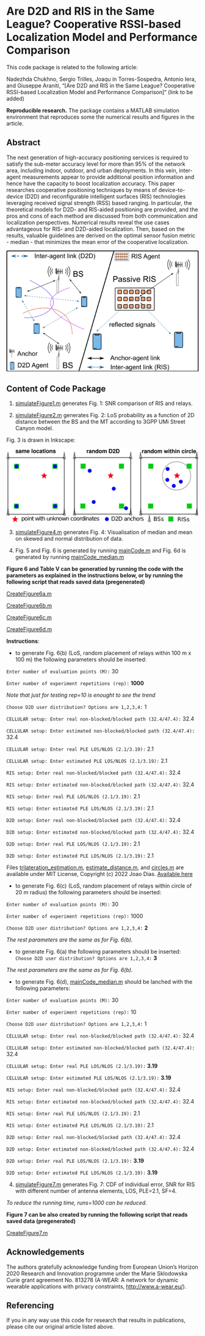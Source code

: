 Are D2D and RIS in the Same League? Cooperative RSSI-based Localization Model and Performance Comparison
==================

This code package is related to the following article:

Nadezhda Chukhno, Sergio Trilles, Joaqu ́ın Torres-Sospedra, Antonio Iera, and Giuseppe Araniti, “[Are D2D and RIS in the Same League? Cooperative RSSI-based Localization Model and Performance Comparison]“ (link to be added) 

**Reproducible research.** The package contains a MATLAB simulation environment that reproduces some the numerical results and figures in the article. 


## Abstract

The next generation of high-accuracy positioning services is required to satisfy the sub-meter accuracy level for more than 95% of the network area, including indoor, outdoor, and urban deployments. In this vein, inter-agent measurements appear to provide additional position information and hence have the capacity to boost localization accuracy. This paper researches cooperative positioning techniques by means of device-to-device (D2D) and reconfigurable intelligent surfaces (RIS) technologies leveraging received signal strength (RSS) based ranging. In particular, the theoretical models for D2D- and RIS-aided positioning are provided, and the pros and cons of each method are discussed from both communication and localization perspectives. Numerical results reveal the use cases advantageous for RIS- and D2D-aided localization. Then, based on the results, valuable guidelines are derived on the optimal sensor fusion metric - median - that minimizes the mean error of the cooperative localization.



![Abstract figure](figures/illustration_absract.png)

## Content of Code Package
1. [simulateFigure1.m](simulateFigure1.m) generates Fig. 1: SNR comparison of RIS and relays.

2. [simulateFigure2.m](simulateFigure2.m) generates Fig. 2: LoS probability as a function of 2D distance between the BS and the MT according to 3GPP UMi Street Canyon model.


Fig. 3 is drawn in Inkscape:

![Fig. 3](figures/four_scenarios.png)

3. [simulateFigure4.m](simulateFigure4.m) generates Fig. 4:  Visualisation of median and mean on skewed and normal distribution of data.

4. Fig. 5 and Fig. 6 is generated by running [mainCode.m](mainCode.m) and Fig. 6d is generated by running [mainCode_median.m](mainCode_median.m)

**Figure 6 and Table V can be generatied by running the code with the parameters as explained in the instructions below, or by running the following script that reads saved data (pregenerated)**

[CreateFigure6a.m](CreateFigure6a.m)

[CreateFigure6b.m](CreateFigure6b.m)

[CreateFigure6c.m](CreateFigure6c.m)

[CreateFigure6d.m](CreateFigure6d.m)

**Instructions**:

- to generate Fig. 6(b) (LoS, random placement of relays within 100 m x 100 m) the following parameters should be inserted:
    
`Enter number of evaluation points (M):` 30

`Enter number of experiment repetitions (rep):` **1000**

*Note that just for testing rep=10 is enought to see the trend*

`Choose D2D user distribution? Options are 1,2,3,4:` 1

`CELLULAR setup: Enter real non-blocked/blocked path (32.4/47.4):` 32.4

`CELLULAR setup: Enter estimated non-blocked/blocked path (32.4/47.4):` 32.4

`CELLULAR setup: Enter real PLE LOS/NLOS (2.1/3.19):` 2.1

`CELLULAR setup: Enter estimated PLE LOS/NLOS (2.1/3.19):` 2.1

`RIS setup: Enter real non-blocked/blocked path (32.4/47.4):` 32.4

`RIS setup: Enter estimated non-blocked/blocked path (32.4/47.4):` 32.4

`RIS setup: Enter real PLE LOS/NLOS (2.1/3.19):` 2.1

`RIS setup: Enter estimated PLE LOS/NLOS (2.1/3.19):` 2.1

`D2D setup: Enter real non-blocked/blocked path (32.4/47.4):` 32.4

`D2D setup: Enter estimated non-blocked/blocked path (32.4/47.4):` 32.4

`D2D setup: Enter real PLE LOS/NLOS (2.1/3.19):` 2.1

`D2D setup: Enter estimated PLE LOS/NLOS (2.1/3.19):` 2.1

Files  [trilateration_estimation.m](trilateration_estimation.m), [estimate_distance.m](estimate_distance.m), and [circles.m](circles.m) are available under MIT License, Copyright (c) 2022 Joao Dias. 
[Available here](https://github.com/joaodias/WiFi-RSS-based-trilateration-with-MATLAB)

- to generate Fig. 6(c) (LoS, random placement of relays within circle of 20 m radius) the following parameters should be inserted:

`Enter number of evaluation points (M):` 30

`Enter number of experiment repetitions (rep):` 1000

`Choose D2D user distribution? Options are 1,2,3,4:` **2**

*The rest parameters are the same as for Fig. 6(b).*

- to generate Fig. 6(a) the following parameters should be inserted:
`Choose D2D user distribution? Options are 1,2,3,4:` **3**

*The rest parameters are the same as for Fig. 6(b).*

- to generate Fig. 6(d), [mainCode_median.m](mainCode_median.m) should be lanched with the following parameters:

`Enter number of evaluation points (M):` 30

`Enter number of experiment repetitions (rep):` 10

`Choose D2D user distribution? Options are 1,2,3,4:` 1

`CELLULAR setup: Enter real non-blocked/blocked path (32.4/47.4):` 32.4

`CELLULAR setup: Enter estimated non-blocked/blocked path (32.4/47.4):` 32.4

`CELLULAR setup: Enter real PLE LOS/NLOS (2.1/3.19):` **3.19**

`CELLULAR setup: Enter estimated PLE LOS/NLOS (2.1/3.19):` **3.19**

`RIS setup: Enter real non-blocked/blocked path (32.4/47.4):` 32.4

`RIS setup: Enter estimated non-blocked/blocked path (32.4/47.4):` 32.4

`RIS setup: Enter real PLE LOS/NLOS (2.1/3.19):` 2.1

`RIS setup: Enter estimated PLE LOS/NLOS (2.1/3.19):` 2.1

`D2D setup: Enter real non-blocked/blocked path (32.4/47.4):` 32.4

`D2D setup: Enter estimated non-blocked/blocked path (32.4/47.4):` 32.4

`D2D setup: Enter real PLE LOS/NLOS (2.1/3.19):` **3.19**

`D2D setup: Enter estimated PLE LOS/NLOS (2.1/3.19):` **3.19**

4. [simulateFigure7.m](simulateFigure7.m) generates Fig. 7: CDF of individual error, SNR for RIS with different number of antenna elements, LOS, PLE=2.1, SF=4.

*To reduce the running time, runs=1000 can be reduced.*

**Figure 7 can be also created by running the following script that reads saved data (pregenerated)**

[CreateFigure7.m](CreateFigure7.m)

## Acknowledgements

The authors gratefully acknowledge funding from European Union’s Horizon 2020 Research and Innovation programme under the Marie Sklodowska Curie grant agreement No. 813278 (A-WEAR: A network for dynamic wearable applications with privacy constraints, http://www.a-wear.eu/).

## Referencing

If you in any way use this code for research that results in publications, please cite our original article listed above.